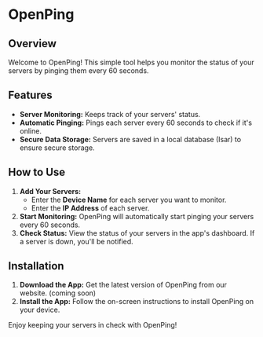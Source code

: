 # OpenPing

## Overview
Welcome to OpenPing! This simple tool helps you monitor the status of your servers by pinging them every 60 seconds.

## Features
- **Server Monitoring:** Keeps track of your servers' status.
- **Automatic Pinging:** Pings each server every 60 seconds to check if it's online.
- **Secure Data Storage:** Servers are saved in a local database (Isar) to ensure secure storage.

## How to Use
1. **Add Your Servers:**
   - Enter the **Device Name** for each server you want to monitor.
   - Enter the **IP Address** of each server.
2. **Start Monitoring:** OpenPing will automatically start pinging your servers every 60 seconds.
3. **Check Status:** View the status of your servers in the app's dashboard. If a server is down, you'll be notified.

## Installation
1. **Download the App:** Get the latest version of OpenPing from our website. (coming soon)
2. **Install the App:** Follow the on-screen instructions to install OpenPing on your device.


Enjoy keeping your servers in check with OpenPing!
